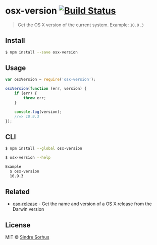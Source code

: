 # osx-version [![Build Status](https://travis-ci.org/sindresorhus/osx-version.svg?branch=master)](https://travis-ci.org/sindresorhus/osx-version)

> Get the OS X version of the current system. Example: `10.9.3`


## Install

```sh
$ npm install --save osx-version
```


## Usage

```js
var osxVersion = require('osx-version');

osxVersion(function (err, version) {
	if (err) {
		throw err;
	}

	console.log(version);
	//=> 10.9.3
});
```


## CLI

```sh
$ npm install --global osx-version
```

```sh
$ osx-version --help

Example
  $ osx-version
  10.9.3
```

## Related

- [osx-release](https://github.com/sindresorhus/osx-release) - Get the name and version of a OS X release from the Darwin version


## License

MIT © [Sindre Sorhus](http://sindresorhus.com)
